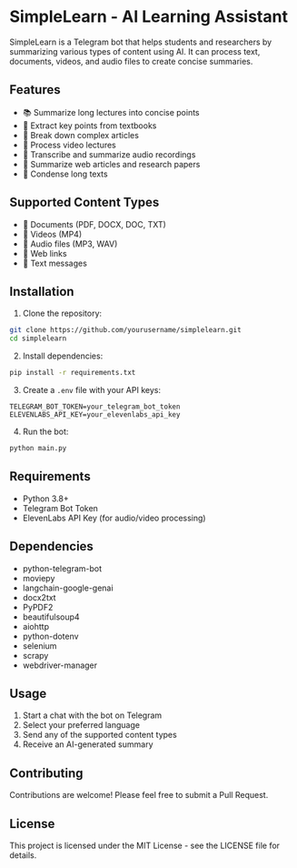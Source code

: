 # SimpleLearn - AI Learning Assistant

SimpleLearn is a Telegram bot that helps students and researchers by summarizing various types of content using AI. It can process text, documents, videos, and audio files to create concise summaries.

## Features

- 📚 Summarize long lectures into concise points
- 📝 Extract key points from textbooks
- 📃 Break down complex articles
- 🎥 Process video lectures
- 🎤 Transcribe and summarize audio recordings
- 🔗 Summarize web articles and research papers
- 💬 Condense long texts

## Supported Content Types

- 📄 Documents (PDF, DOCX, DOC, TXT)
- 🎥 Videos (MP4)
- 🎤 Audio files (MP3, WAV)
- 🔗 Web links
- 💬 Text messages

## Installation

1. Clone the repository:
```bash
git clone https://github.com/yourusername/simplelearn.git
cd simplelearn
```

2. Install dependencies:
```bash
pip install -r requirements.txt
```

3. Create a `.env` file with your API keys:
```
TELEGRAM_BOT_TOKEN=your_telegram_bot_token
ELEVENLABS_API_KEY=your_elevenlabs_api_key
```

4. Run the bot:
```bash
python main.py
```

## Requirements

- Python 3.8+
- Telegram Bot Token
- ElevenLabs API Key (for audio/video processing)

## Dependencies

- python-telegram-bot
- moviepy
- langchain-google-genai
- docx2txt
- PyPDF2
- beautifulsoup4
- aiohttp
- python-dotenv
- selenium
- scrapy
- webdriver-manager

## Usage

1. Start a chat with the bot on Telegram
2. Select your preferred language
3. Send any of the supported content types
4. Receive an AI-generated summary

## Contributing

Contributions are welcome! Please feel free to submit a Pull Request.

## License

This project is licensed under the MIT License - see the LICENSE file for details. 